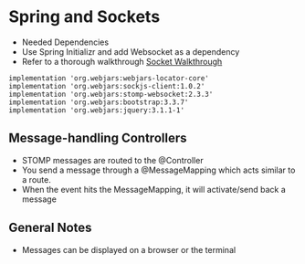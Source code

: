 # Spring and Sockets

- Needed Dependencies
- Use Spring Initializr and add Websocket as a dependency
- Refer to a thorough walkthrough [Socket Walkthrough](https://spring.io/guides/gs/messaging-stomp-websocket/)

```
implementation 'org.webjars:webjars-locator-core'
implementation 'org.webjars:sockjs-client:1.0.2'
implementation 'org.webjars:stomp-websocket:2.3.3'
implementation 'org.webjars:bootstrap:3.3.7'
implementation 'org.webjars:jquery:3.1.1-1'
```

## Message-handling Controllers

- STOMP messages are routed to the @Controller
- You send a message through a @MessageMapping which acts similar to a route.
- When the event hits the MessageMapping, it will activate/send back a message

## General Notes

- Messages can be displayed on a browser or the terminal